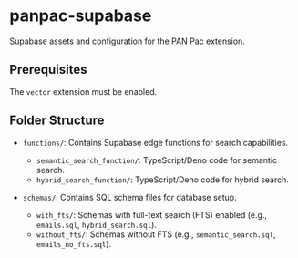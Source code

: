 # panpac-supabase

Supabase assets and configuration for the PAN Pac extension.

## Prerequisites

The `vector` extension must be enabled.

## Folder Structure

- `functions/`: Contains Supabase edge functions for search capabilities.
  - `semantic_search_function/`: TypeScript/Deno code for semantic search.
  - `hybrid_search_function/`: TypeScript/Deno code for hybrid search.
  
- `schemas/`: Contains SQL schema files for database setup.
  - `with_fts/`: Schemas with full-text search (FTS) enabled (e.g., `emails.sql`, `hybrid_search.sql`).
  - `without_fts/`: Schemas without FTS (e.g., `semantic_search.sql`, `emails_no_fts.sql`).

